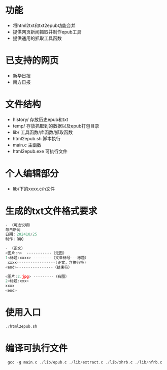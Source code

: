 # 功能  
- 将html2txt和txt2epub功能合并
- 提供网页新闻抓取并制作epub工具
- 提供通用的抓取工具函数

# 已支持的网页
- 新华日报
- 南方日报

# 文件结构
- history/ 存放历史epub和txt
- temp/ 存放抓取到的数据以及epub打包目录
- lib/ 工具函数/库函数/抓取函数
- html2epub.sh 脚本执行
- main.c 主函数
- html2epub.exe 可执行文件

# 个人编辑部分
- lib/下的xxxx.c/h文件

# 生成的txt文件格式要求

```c
- （可选说明）
每日新闻        
日期：202410/25
制作：QQQ

- （正文）
<图片:n>  -----------（无图）
1<标题:xxxx> --------（文章标号---标题）
 xxxx-----------------(正文，含换行符) 
<end>----------------（结束符）

<图片:2.jpg> ---------（有图）
2<标题:xxx>
xxxx
<end>
``````

# 使用入口
```c
./html2epub.sh
```

# 编译可执行文件
```c
 gcc -g main.c ./lib/epub.c ./lib/extract.c ./lib/xhrb.c ./lib/nfrb.c ./lib/mkjpg.c -o html2epub.exe -lcurl -I/usr/include/freetype2 -lfreetype -ljpeg
 ```
